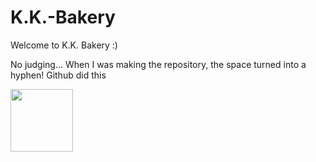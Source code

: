 # K.K.-Bakery

Welcome to K.K. Bakery :)

No judging... When I was making the repository, the space turned into a hyphen! Github did this

<img src="https://alpaca.net/wp-content/uploads/2014/11/200alpacafacetrans.png" width="100" height="100">

